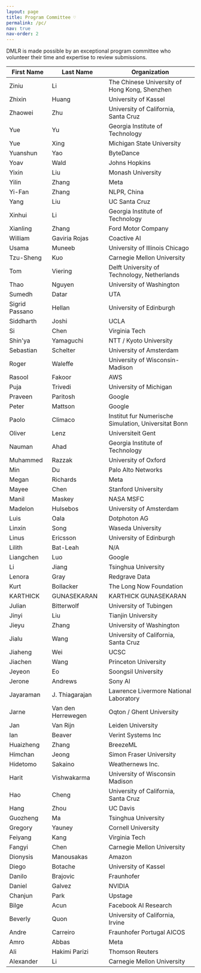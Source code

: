 ```yaml
---
layout: page
title: Program Committee ♡
permalink: /pc/
nav: true
nav-order: 2
---
```


DMLR is made possible by an exceptional program committee who volunteer their time and expertise to review submissions.

| First Name | Last Name | Organization |
| --- | --- | --- |
| Ziniu | Li | The Chinese University of Hong Kong, Shenzhen |
| Zhixin | Huang | University of Kassel |
| Zhaowei | Zhu | University of California, Santa Cruz |
| Yue | Yu | Georgia Institute of Technology |
| Yue | Xing | Michigan State University |
| Yuanshun | Yao | ByteDance |
| Yoav | Wald | Johns Hopkins |
| Yixin | Liu | Monash University |
| Yilin | Zhang | Meta |
| Yi-Fan | Zhang | NLPR, China |
| Yang | Liu | UC Santa Cruz |
| Xinhui | Li | Georgia Institute of Technology |
| Xianling | Zhang | Ford Motor Company |
| William | Gaviria Rojas | Coactive AI |
| Usama | Muneeb | University of Illinois Chicago |
| Tzu-Sheng | Kuo | Carnegie Mellon University |
| Tom | Viering | Delft University of Technology, Netherlands |
| Thao | Nguyen | University of Washington |
| Sumedh | Datar | UTA |
| Sigrid Passano | Hellan | University of Edinburgh |
| Siddharth | Joshi | UCLA |
| Si | Chen | Virginia Tech |
| Shin'ya | Yamaguchi | NTT / Kyoto University |
| Sebastian | Schelter | University of Amsterdam |
| Roger | Waleffe | University of Wisconsin-Madison |
| Rasool | Fakoor | AWS |
| Puja | Trivedi | University of Michigan |
| Praveen | Paritosh | Google |
| Peter | Mattson | Google |
| Paolo | Climaco | Institut fur Numerische Simulation, Universitat Bonn |
| Oliver | Lenz | Universiteit Gent |
| Nauman | Ahad | Georgia Institute of Technology |
| Muhammed | Razzak | University of Oxford |
| Min | Du | Palo Alto Networks |
| Megan | Richards | Meta |
| Mayee | Chen | Stanford University |
| Manil | Maskey | NASA MSFC |
| Madelon | Hulsebos | University of Amsterdam |
| Luis | Oala | Dotphoton AG |
| Linxin | Song | Waseda University |
| Linus | Ericsson | University of Edinburgh |
| Lilith | Bat-Leah | N/A |
| Liangchen | Luo | Google |
| Li | Jiang | Tsinghua University |
| Lenora | Gray | Redgrave Data |
| Kurt | Bollacker | The Long Now Foundation |
| KARTHICK | GUNASEKARAN | KARTHICK GUNASEKARAN |
| Julian | Bitterwolf | University of Tubingen |
| Jinyi | Liu | Tianjin University |
| Jieyu | Zhang | University of Washington |
| Jialu | Wang | University of California, Santa Cruz |
| Jiaheng | Wei | UCSC |
| Jiachen | Wang | Princeton University |
| Jeyeon | Eo | Soongsil University |
| Jerone | Andrews | Sony AI |
| Jayaraman | J. Thiagarajan | Lawrence Livermore National Laboratory |
| Jarne | Van den Herrewegen | Oqton / Ghent University |
| Jan | Van Rijn | Leiden University |
| Ian | Beaver | Verint Systems Inc |
| Huaizheng | Zhang | BreezeML |
| Himchan | Jeong | Simon Fraser University |
| Hidetomo | Sakaino | Weathernews Inc. |
| Harit | Vishwakarma | University of Wisconsin Madison |
| Hao | Cheng | University of California, Santa Cruz |
| Hang | Zhou | UC Davis |
| Guozheng | Ma | Tsinghua University |
| Gregory | Yauney | Cornell University |
| Feiyang | Kang | Virginia Tech |
| Fangyi | Chen | Carnegie Mellon University |
| Dionysis | Manousakas | Amazon |
| Diego | Botache | University of Kassel |
| Danilo | Brajovic | Fraunhofer |
| Daniel | Galvez | NVIDIA |
| Chanjun | Park | Upstage |
| Bilge | Acun | Facebook AI Research |
| Beverly | Quon | University of California, Irvine |
| Andre | Carreiro | Fraunhofer Portugal AICOS |
| Amro | Abbas | Meta |
| Ali | Hakimi Parizi | Thomson Reuters |
| Alexander | Li | Carnegie Mellon University |
